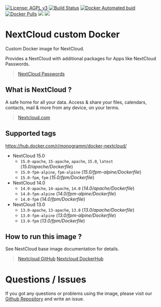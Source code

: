 
[uri_license]: http://www.gnu.org/licenses/agpl.html
[uri_license_image]: https://img.shields.io/badge/License-AGPL%20v3-blue.svg

[![License: AGPL v3][uri_license_image]][uri_license]
[![Build Status](https://travis-ci.org/Monogramm/docker-nextcloud.svg)](https://travis-ci.org/Monogramm/docker-nextcloud)
[![Docker Automated buid](https://img.shields.io/docker/build/monogramm/docker-nextcloud.svg)](https://hub.docker.com/r/monogramm/docker-nextcloud/)
[![Docker Pulls](https://img.shields.io/docker/pulls/monogramm/docker-nextcloud.svg)](https://hub.docker.com/r/monogramm/docker-nextcloud/)
[![](https://images.microbadger.com/badges/version/monogramm/docker-nextcloud.svg)](https://microbadger.com/images/monogramm/docker-nextcloud)
[![](https://images.microbadger.com/badges/image/monogramm/docker-nextcloud.svg)](https://microbadger.com/images/monogramm/docker-nextcloud)

# NextCloud custom Docker

Custom Docker image for NextCloud.

Provides a NextCloud with additional packages for Apps like NextCloud Passwords.

> [NextCloud Passwords](https://github.com/marius-wieschollek/passwords)

## What is NextCloud ?

A safe home for all your data. Access & share your files, calendars, contacts, mail & more from any device, on your terms.

> [Nextcloud.com](https://nextcloud.com/)

## Supported tags

https://hub.docker.com/r/monogramm/docker-nextcloud/

* NextCloud 15.0
    -	`15.0-apache`, `15-apache`, `apache`, `15.0`, `latest` (*15.0/apache/Dockerfile*)
    -	`15.0-fpm-alpine`, `fpm-alpine` (*15.0/fpm-alpine/Dockerfile*)
    -	`15.0-fpm`, `fpm` (*15.0/fpm/Dockerfile*)
* NextCloud 14.0
    -	`14.0-apache`, `14-apache`, `14.0` (*14.0/apache/Dockerfile*)
    -	`14.0-fpm-alpine` (*14.0/fpm-alpine/Dockerfile*)
    -	`14.0-fpm` (*14.0/fpm/Dockerfile*)
* NextCloud 13.0
    -	`13.0-apache`, `13-apache`, `13.0` (*13.0/apache/Dockerfile*)
    -	`13.0-fpm-alpine` (*13.0/fpm-alpine/Dockerfile*)
    -	`13.0-fpm` (*13.0/fpm/Dockerfile*)

## How to run this image ?

See NextCloud base image documentation for details.

> [Nextcloud GitHub](https://github.com/nextcloud/docker)
> [Nextcloud DockerHub](https://hub.docker.com/r/library/nextcloud/)

# Questions / Issues
If you got any questions or problems using the image, please visit our [Github Repository](https://github.com/Monogramm/docker-nextcloud) and write an issue.  
